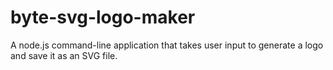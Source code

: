 # byte-svg-logo-maker
A node.js command-line application that takes user input to generate a logo and save it as an SVG file.
